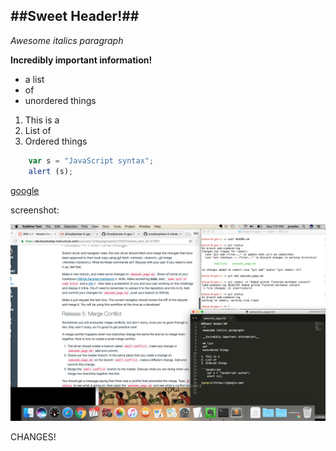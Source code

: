 ##Sweet Header!##
 --
 *Awesome italics paragraph*

 __Incredibly important information!__

* a list
* of
* unordered things

1. This is a 
2. List of
3. Ordered things

``` JavaScript 
	var s = "JavaScript syntax";
	alert (s);
```

[google](https://google.com)

screenshot: 

![Alternate](Screen_shot.jpg)




CHANGES!




